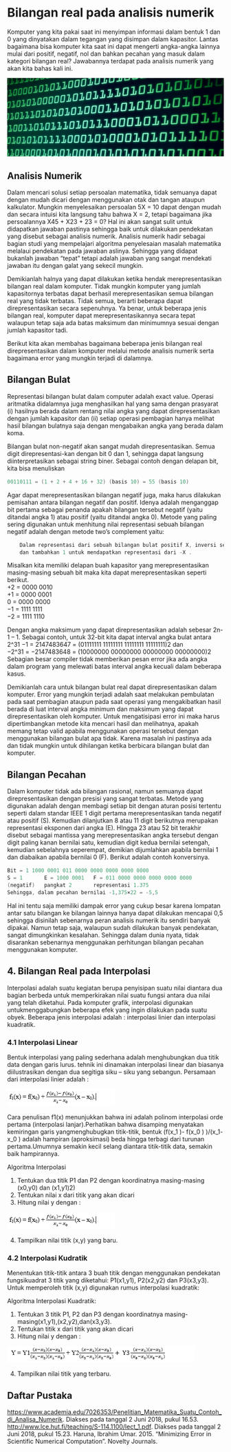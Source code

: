 # Bilangan real pada analisis numerik

Komputer yang kita pakai saat ini menyimpan informasi dalam bentuk 1 dan 0 yang dinyatakan dalam tegangan yang disimpan dalam kapasitor. Lantas bagaimana bisa komputer kita saat ini dapat mengerti angka-angka lainnya mulai dari positif, negatif, nol dan bahkan pecahan yang masuk dalam kategori bilangan real? Jawabannya terdapat pada analisis numerik yang akan kita bahas kali ini.

<img src = "bits-bytes.jpg"><br>

## Analisis Numerik

Dalam mencari solusi setiap persoalan matematika, tidak semuanya dapat dengan mudah dicari dengan menggunakan otak dan tangan ataupun kalkulator. Mungkin menyelesaikan persoalan 5X = 10 dapat dengan mudah dan secara intuisi kita langsung tahu bahwa X = 2, tetapi bagaimana jika persoalannya X45 + X23 + 23 = 0? Hal ini akan sangat sulit untuk didapatkan jawaban pastinya sehingga baik untuk dilakukan pendekatan yang disebut sebagai analisis numerik. Analisis numerik hadir sebagai bagian studi yang mempelajari algoritma penyelesaian masalah matematika melalaui pendekatan pada jawaban aslinya. Sehingga yang didapat bukanlah jawaban “tepat” tetapi adalah jawaban yang sangat mendekati jawaban itu dengan galat yang sekecil mungkin. 

Demikianlah halnya yang dapat dilakukan ketika hendak merepresentasikan bilangan real dalam komputer. Tidak mungkin komputer yang jumlah kapasitornya terbatas dapat berhasil merepresentasikan semua bilangan real yang tidak terbatas. Tidak semua, berarti beberapa dapat direpresentasikan secara sepenuhnya. Ya benar, untuk beberapa jenis bilangan real, komputer dapat merepresentasikannya secara tepat walaupun tetap saja ada batas maksimum dan minimumnya sesuai dengan jumlah kapasitor tadi. 

Berikut kita akan membahas bagaimana beberapa jenis bilangan real direpresentasikan dalam komputer melalui metode analisis numerik serta bagaimana error yang mungkin terjadi di dalamnya.

## Bilangan Bulat
Representasi bilangan bulat dalam computer adalah exact value. Operasi aritmatika didalamnya juga menghasilkan hal yang sama dengan prasyarat (i) hasilnya berada dalam rentang nilai angka yang dapat direpresentasikan dengan jumlah kapasitor dan (ii) setiap operasi pembagian hanya melihat hasil bilangan bulatnya saja dengan mengabaikan angka yang berada dalam koma. 

Bilangan bulat non-negatif akan sangat mudah direpresentasikan. Semua digit direpresentasi-kan dengan bit 0 dan 1, sehingga dapat langsung diinterpretasikan sebagai string biner. Sebagai contoh dengan delapan bit, kita bisa menuliskan
```cpp
00110111 = (1 + 2 + 4 + 16 + 32) (basis 10) = 55 (basis 10)
```

Agar dapat merepresentasikan bilangan negatif juga, maka harus dilakukan pemisahan antara bilangan negatif dan positif. Idenya adalah menganggap bit pertama sebagai penanda apakah bilangan tersebut negatif (yaitu ditandai angka 1) atau positif (yaitu ditandai angka 0). Metode yang paling sering digunakan untuk menhitung nilai representasi sebuah bilangan negatif adalah dengan metode two’s complement  yaitu:
```cpp
	Dalam representasi dari sebuah bilangan bulat positif X, inversi setiap bit (0 ↔ 1), 
	dan tambahkan 1 untuk mendapatkan representasi dari -X .
```

Misalkan kita memiliki delapan buah kapasitor yang merepresentasikan masing-masing sebuah bit maka kita dapat merepresentasikan seperti berikut.
	<br>+2 	= 0000 0010 
	<br>+1 	= 0000 0001 
	<br>0 	= 0000 0000 
	<br>−1 	= 1111 1111 
	<br>−2 	= 1111 1110 
 <br>

Dengan angka maksimum yang dapat direpresentasikan adalah sebesar 2n-1 – 1. Sebagai contoh, untuk 32-bit kita dapat interval angka bulat antara
	<br>2^31 −1 = 2147483647 = (01111111 11111111 11111111 11111111)2  dan 
	<br>−2^31 = −2147483648 = (10000000 00000000 00000000 00000000)2
<br>
Sebagian besar compiler tidak memberikan pesan error jika ada angka dalam program yang melewati batas interval angka kecuali dalam beberapa kasus.

Demikianlah cara untuk bilangan bulat real dapat direpresentasikan dalam komputer. Error yang mungkin terjadi adalah saat melakukan pembulatan pada saat pembagian ataupun pada saat operasi yang mengakibatkan hasil berada di luat interval angka minimum dan maksimum yang dapat direpresentasikan oleh komputer. Untuk mengatisipasi error ini maka harus dipertimbangkan metode kita mencari hasil dan melihatnya, apakah memang tetap valid apabila menggunakan operasi tersebut dengan menggunakan bilangan bulat apa tidak. Karena masalah ini pastinya ada dan tidak mungkin untuk dihilangan ketika berbicara bilangan bulat dan komputer.


## Bilangan Pecahan
Dalam komputer tidak ada bilangan rasional, namun semuanya dapat direpresentasikan dengan presisi yang sangat terbatas. Metode yang digunakan adalah dengan membagi setiap bit dengan aturan posisi tertentu seperti dalam standar IEEE 1 digit pertama merepresentasikan tanda negatif atau positif (S). Kemudian dilanjutkan 8 atau 11 digit berikutnya merupakan representasi eksponen dari angka (E). HIngga 23 atau 52 bit terakhir disebut sebagai mantissa yang merepresentasikan angka tersebut dengan digit paling kanan bernilai satu, kemudian digit kedua bernilai setengah, kemudian sebelahnya seperempat, demikian dijumlahkan apabila bernilai 1 dan diabaikan apabila bernilai 0 (F). Berikut adalah contoh konversinya.

```cpp
Bit = 1 1000 0001 011 0000 0000 0000 0000 0000
S = 1 		E = 1000 0001	F = 011 0000 0000 0000 0000 0000
(negatif)	pangkat 2 		representasi 1.375
Sehingga, dalam pecahan bernilai -1,375×22 = -5,5
```

Hal ini tentu saja memiliki dampak error yang cukup besar karena lompatan antar satu bilangan ke bilangan lainnya hanya dapat dilakukan mencapai 0,5 sehingga disinilah sebenarnya peran analisis numerik itu sendiri banyak dipakai. Namun tetap saja, walaupun sudah dilakukan banyak pendekatan, sangat dimungkinkan kesalahan. Sehingga dalam dunia nyata, tidak disarankan sebenarnya menggunakan perhitungan bilangan pecahan menggunakan komputer.

## 4.	Bilangan Real pada Interpolasi

Interpolasi adalah suatu kegiatan berupa penyisipan suatu nilai diantara dua bagian berbeda untuk memperkirakan nilai suatu fungsi antara dua nilai yang telah diketahui. Pada komputer grafik, interpolasi digunakan untukmenggabungkan beberapa efek yang ingin dilakukan pada suatu obyek. Beberapa jenis interpolasi adalah : interpolasi linier dan interpolasi kuadratik.

### 4.1 Interpolasi Linear
Bentuk interpolasi yang paling sederhana adalah menghubungkan dua titik data dengan garis lurus. tehnik ini dinamakan interpolasi linear dan biasanya diilustrasikan dengan dua segitiga siku – siku yang sebangun. Persamaan dari interpolasi linier adalah : 

<img src = "quo1.png"><br>

Cara penulisan f1(x) menunjukkan bahwa ini adalah polinom interpolasi orde pertama (interpolasi lanjar).Perhatikan bahwa disamping menyatakan kemiringan garis yangmenghubugkan titik-titik, bentuk (f(x_1 )- f(x_0 )  )/(x_1- x_0 ) adalah hampiran (aproksimasi) beda hingga terbagi dari turunan pertama.Umumnya semakin kecil selang diantara titik-titik data, semakin baik hampirannya.

Algoritma Interpolasi
1)	Tentukan dua titik P1 dan P2 dengan koordinatnya masing-masing (x0,y0) dan (x1,y1)2)
2)	Tentukan nilai x dari titik yang akan dicari
3)	Hitung nilai y dengan : 

<img src = "quo1.png"><br>

4)	Tampilkan nilai titik (x,y) yang baru.

### 4.2 Interpolasi Kudratik
Menentukan titik-titik antara 3 buah titik dengan menggunakan pendekatan fungsikuadrat 3 titik yang diketahui: P1(x1,y1), P2(x2,y2) dan P3(x3,y3).
Untuk memperoleh titik (x,y) digunakan rumus interpolasi kuadratik:



Algoritma Interpolasi Kuadratik:
1)	Tentukan 3 titik P1, P2 dan P3 dengan koordinatnya masing-masing(x1,y1),(x2,y2),dan(x3,y3).
2)	Tentukan titik x dari titik yang akan dicari
3)	Hitung nilai y dengan :

<img src = "quo2.png"><br>

4)	Tampilkan nilai titik yang terbaru.

## Daftar Pustaka
https://www.academia.edu/7026353/Penelitian_Matematika_Suatu_Contoh_di_Analisa_Numerik. Diakses pada tanggal 2 Juni 2018, pukul 16.53.
http://www.lce.hut.fi/teaching/S-114.1100/lect_1.pdf. Diakses pada tanggal 2 Juni 2018, pukul 15.23.
Haruna, Ibrahim Umar. 2015. “Minimizing Error in Scientific Numerical Computation”. Novelty Journals. 

